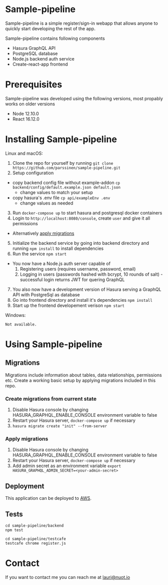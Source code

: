 # Sample-pipeline

Sample-pipeline is a simple register/sign-in webapp that allows anyone to quickly start developing the rest of the app.

Sample-pipeline contains following components
* Hasura GraphQL API
* PostgreSQL database
* Node.js backend auth service
* Create-react-app frontend

# Prerequisites

Sample-pipeline was developed using the following versions, most propably works on older versions
* Node 12.10.0
* React 16.12.0

# Installing Sample-pipeline

Linux and macOS:

1. Clone the repo for yourself by running `git clone https://github.com/parssinen/sample-pipeline.git`
2. Setup configuration
  - copy backend config file without example-addon `cp backend/config/default.example.json default.json`
    - change values to match your setup
  - copy hasura's .env file `cp api/exampleEnv .env`
    - change values as needed
3. Run `docker-compose up` to start hasura and postgresql docker containers
4. Login to `http://localhost:8080/console`, create `user` and give it all permissions
  - Alternatively [apply migrations](##Migrations)
5. Initialize the backend service by going into backend directory and running `npm install` to install dependencies
6. Run the service `npm start`
  - You now have a Node.js auth server capable of
    1. Registering users (requires username, password, email)
    2. Logging in users (passwords hashed with bcrypt, 10 rounds of salt) - successful login returns JWT for quering GraphQL
7. You also now have a development version of Hasura serving a GraphQL API with PostgreSql as database
8. Go into frontend directory and install it's dependencies `npm install`
9. Start up the frontend developement verison `npm start`



Windows:
```
Not available.
```
# Using Sample-pipeline


## Migrations

Migrations include information about tables, data relationships, permissions etc.
Create a working basic setup by applying migrations included in this repo.

### Create migrations from current state

1. Disable Hasura console by changing HASURA_GRAPHQL_ENABLE_CONSOLE environment variable to false
2. Restart your Hasura server, `docker-compose up` if necessary
3. `hasura migrate create "init" --from-server`

### Apply migrations

1. Disable Hasura console by changing HASURA_GRAPHQL_ENABLE_CONSOLE environment variable to false
2. Restart your Hasura server, `docker-compose up` if necessary
3. Add admin secret as an environment variable `export HASURA_GRAPHQL_ADMIN_SECRET=<your-admin-secret>`


## Deployment

This application can be deployed to [AWS](AWS.md).

## Tests

```
cd sample-pipeline/backend
npm test

cd sample-pipeline/testcafe
testcafe chrome register.js
```

# Contact

If you want to contact me you can reach me at lauri@nuot.io
